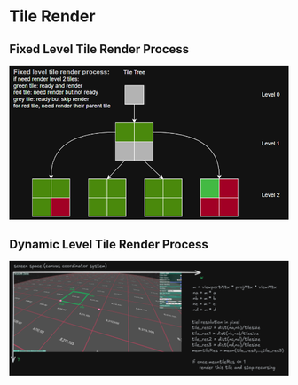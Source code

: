 # Tile Render

## Fixed Level Tile Render Process  
![fixed_level](./tilerender/fixed_level.png)

## Dynamic Level Tile Render Process
![dynamic_level](./tilerender/dynamic_level.png)
